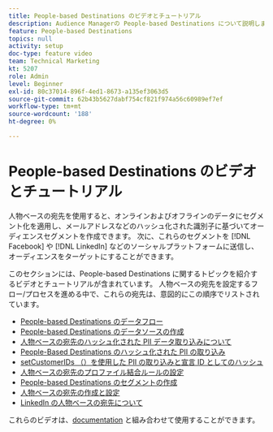 ```yaml
---
title: People-based Destinations のビデオとチュートリアル
description: Audience Managerの People-based Destinations について説明します。 オンラインおよびオフラインのデータにセグメント化を適用し、メールアドレスなどのハッシュ化された識別子に基づいてオーディエンスセグメントを作成する方法を説明します。
feature: People-based Destinations
topics: null
activity: setup
doc-type: feature video
team: Technical Marketing
kt: 5207
role: Admin
level: Beginner
exl-id: 80c37014-896f-4ed1-8673-a135ef3063d5
source-git-commit: 62b43b5627dabf754cf821f974a56c60989ef7ef
workflow-type: tm+mt
source-wordcount: '188'
ht-degree: 0%

---
```


# People-based Destinations のビデオとチュートリアル

人物ベースの宛先を使用すると、オンラインおよびオフラインのデータにセグメント化を適用し、メールアドレスなどのハッシュ化された識別子に基づいてオーディエンスセグメントを作成できます。 次に、これらのセグメントを [!DNL Facebook] や [!DNL LinkedIn] などのソーシャルプラットフォームに送信し、オーディエンスをターゲットにすることができます。

このセクションには、People-based Destinations に関するトピックを紹介するビデオとチュートリアルが含まれています。 人物ベースの宛先を設定するフロー/プロセスを進める中で、これらの宛先は、意図的にこの順序でリストされています。

* [People-based Destinations のデータフロー](people-based-destinations-data-flow.md)
* [People-based Destinations のデータソースの作成](creating-a-data-source-for-people-based-destinations.md)
* [人物ベースの宛先のハッシュ化された PII データ取り込みについて](understanding-hashed-pii-data-ingestion-for-people-based-destinations.md)
* [People-Based Destinations のハッシュ化された PII の取り込み](ingesting-hashed-pii-for-people-based-destinations.md)
* [setCustomerIDs （）を使用した PII の取り込みと宣言 ID としてのハッシュ](using-setcustomerids-to-ingest-and-hash-pii-as-a-declared-id.md)
* [人物ベースの宛先のプロファイル結合ルールの設定](configuring-profile-merge-rules-for-people-based-destinations.md)
* [People-based Destinations のセグメントの作成](creating-segments-for-people-based-destinations.md)
* [人物ベースの宛先の作成と設定](create-and-configure-people-based-destinations.md)
* [LinkedIn の人物ベースの宛先について](understanding-and-configuring-the-linkedin-pbd.md)

これらのビデオは、[documentation](https://experienceleague.adobe.com/docs/audience-manager/user-guide/features/destinations/people-based/people-based-destinations-overview.html?lang=ja) と組み合わせて使用することができます。
